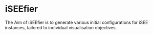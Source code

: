 # iSEEfier

The Aim of iSEEfier is to generate various initial configurations for iSEE instances, tailored to individual visualisation objectives.
